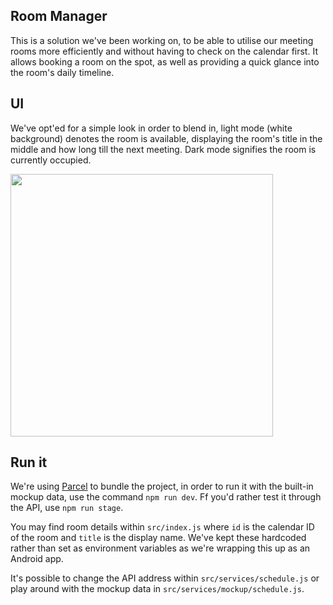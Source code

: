 ## Room Manager

This is a solution we've been working on, to be able to utilise our meeting
rooms more efficiently and without having to check on the calendar first. It
allows booking a room on the spot, as well as providing a quick glance into the
room's daily timeline.

## UI

We've opt'ed for a simple look in order to blend in, light mode (white
background) denotes the room is available, displaying the room's title in the
middle and how long till the next meeting. Dark mode signifies the room is
currently occupied.

<img src="https://s15.postimg.cc/yrktdnh2z/room-manager.png" width="420">

## Run it

We're using [Parcel](https://parceljs.org/) to bundle the project, in order to
run it with the built-in mockup data, use the command `npm run dev`. Ff you'd
rather test it through the API,  use `npm run stage`.

You may find room details within `src/index.js` where `id` is the calendar ID of
the room and `title` is the display name. We've kept these hardcoded rather than
set as environment variables as we're wrapping this up as an Android app.

It's possible to change the API address within `src/services/schedule.js` or
play around with the mockup data in `src/services/mockup/schedule.js`.
